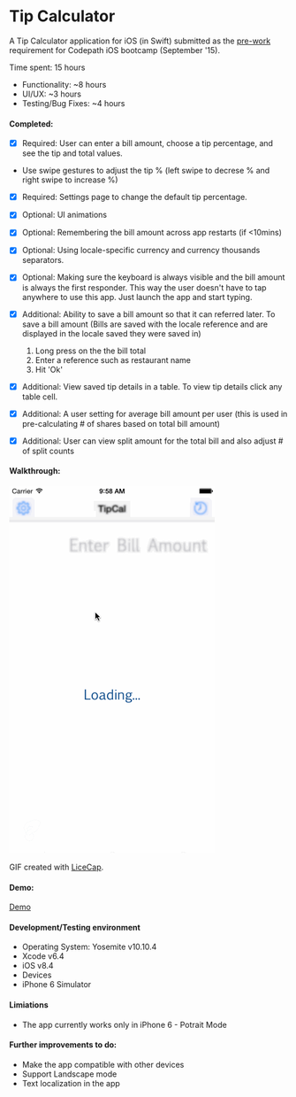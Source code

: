 # Tip Calculator

A Tip Calculator application for iOS (in Swift) submitted as the [pre-work](http://bit.ly/iOS_prework) requirement for Codepath iOS bootcamp (September '15).

Time spent: 15 hours
 * Functionality: ~8 hours
 * UI/UX: ~3 hours
 * Testing/Bug Fixes: ~4 hours

#### Completed:

* [x] Required: User can enter a bill amount, choose a tip percentage, and see the tip and total values.
 * Use swipe gestures to adjust the tip % (left swipe to decrese % and right swipe to increase %)
* [x] Required: Settings page to change the default tip percentage.
* [x] Optional: UI animations
* [x] Optional: Remembering the bill amount across app restarts (if <10mins)
* [x] Optional: Using locale-specific currency and currency thousands separators.
* [x] Optional: Making sure the keyboard is always visible and the bill amount is always the first responder. This way the user doesn't have to tap anywhere to use this app. Just launch the app and start typing.
* [x] Additional: Ability to save a bill amount so that it can referred later. To save a bill amount
  (Bills are saved with the locale reference and are displayed in the locale saved they were saved in)
  1. Long press on the the bill total
  2. Enter a reference such as restaurant name
  3. Hit 'Ok'
* [x] Additional: View saved tip details in a table. To view tip details click any table cell.
* [x] Additional: A user setting for average bill amount per user
   (this is used in pre-calculating # of shares based on total bill amount)
* [x] Additional: User can view split amount for the total bill and also adjust # of split counts


#### Walkthrough:

![Video Walkthrough](TipCalDemo.gif)

GIF created with [LiceCap](http://www.cockos.com/licecap/).

#### Demo:

[Demo](https://www.youtube.com/watch?v=jn_i-FuJoQQ)

#### Development/Testing environment

* Operating System: Yosemite v10.10.4
* Xcode v6.4
* iOS v8.4
* Devices
 * iPhone 6 Simulator

#### Limiations

* The app currently works only in iPhone 6 - Potrait Mode

#### Further improvements to do:

* Make the app compatible with other devices
* Support Landscape mode
* Text localization in the app
